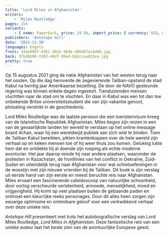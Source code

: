 ```yaml
---
title: 'Lord Miles in Afghanistan'
writers:
    - 'Miles Routledge'
pages: 154
variants:
    - { name: Paperback, price: 24.99, import_price: { currency: USD, amount: 15.91 }, isbn: 978-1-956887-53-2, size: { height: 216, width: 140, depth: 8 }, supplier: 'Ex Libris' }
publishers: 'Antelope Hill'
date: '2022-11-30'
languages: Engels
front: d3ee0997-4161-48a2-964b-496d47acbd80.jpg
back: 3fbdbb90-fd83-40d7-99ad-bb2ccaa033ea.jpg
pretty: true
---
```


Op 15 augustus 2021 ging de natie Afghanistan van het westen terug naar het oosten. Op die dag heroverde de zegevierende Taliban-opstand de stad Kabul na twintig jaar Amerikaanse bezetting. De door de NAVO gesteunde regering was binnen enkele dagen ingestort. Tienduizenden mensen vluchtten naar de stad om te vluchten. En daar in Kabul was een tot dan toe onbekende Britse universiteitsstudent die van zijn vakantie genoot, plotseling verstrikt in de geschiedenis. 
 
Lord Miles Routledge was de laatste persoon die een toeristenvisum kreeg van de Islamitische Republiek Afghanistan. Miles begon zijn reizen in een van de gevaarlijkste landen ter wereld te verslaan op het online message board 4chan, waar hij een wereldwijd publiek aan zich wist te binden. Toen de Taliban Kabul bereikten, pikten krantenkoppen over de hele wereld zijn verhaal op en keken mensen toe of hij weer thuis zou komen. Gelukkig lukte hem dat en ontdekte hij al doende zijn roeping als echte moderne avonturier. Het jaar daarop reisde hij naar andere plaatsen, waaronder de protesten in Kazachstan, de frontlinies van het conflict in Oekraïne, Zuid-Sudan en uiteindelijk terug naar Afghanistan voor wat schietoefeningen in de woestijn met zijn nieuwe vrienden bij de Taliban. Dit boek is zijn verslag uit eerste hand van zijn eerste en meest beruchte reis naar Afghanistan. Miles ervaart een fascinerende caleidoscoop van natuurlijke schoonheid, door oorlog verscheurde verlatenheid, armoede, menselijkheid, moed en vrijgevigheid. Hij komt op veel plaatsen buiten de gebaande paden en ontmoet een kleurrijke reeks personages. Door dit alles heen zorgen zijn eeuwige optimisme en ontembare geloof voor een verkwikkend verhaal over deze unieke reis. 
 
*Antelope Hill* presenteert met trots het autobiografische verslag van Lord Miles Routledge, *Lord Miles in Afghanistan*. Deze fantastische reis van een unieke auteur laat het beste zien van de avontuurlijke Europese geest.
